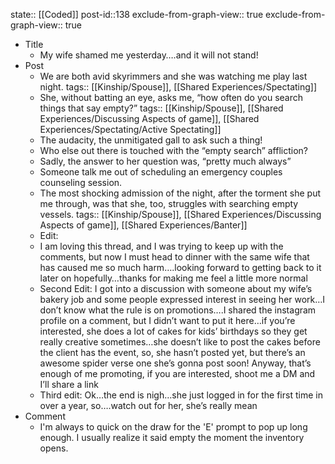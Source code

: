 state:: [[Coded]]
post-id::138
exclude-from-graph-view:: true
exclude-from-graph-view:: true

- Title
  - My wife shamed me yesterday….and it will not stand!
- Post
  - We are both avid skyrimmers and she was watching me play last night.
    tags:: [[Kinship/Spouse]], [[Shared Experiences/Spectating]]
  - She, without batting an eye, asks me, “how often do you search things that say empty?”
    tags:: [[Kinship/Spouse]], [[Shared Experiences/Discussing Aspects of game]], [[Shared Experiences/Spectating/Active Spectating]]
  - The audacity, the unmitigated gall to ask such a thing!
  - Who else out there is touched with the “empty search” affliction?
  - Sadly, the answer to her question was, “pretty much always”
  - Someone talk me out of scheduling an emergency couples counseling session.
  - The most shocking admission of the night, after the torment she put me through, was that she, too, struggles with searching empty vessels.
    tags:: [[Kinship/Spouse]], [[Shared Experiences/Discussing Aspects of game]], [[Shared Experiences/Banter]]
  - Edit:
  - I am loving this thread, and I was trying to keep up with the comments, but now I must head to dinner with the same wife that has caused me so much harm….looking forward to getting back to it later on hopefully…thanks for making me feel a little more normal
  - Second Edit: I got into a discussion with someone about my wife’s bakery job and some people expressed interest in seeing her work…I don’t know what the rule is on promotions….I shared the instagram profile on a comment, but I didn’t want to put it here…if you’re interested, she does a lot of cakes for kids’ birthdays so they get really creative sometimes…she doesn’t like to post the cakes before the client has the event, so, she hasn’t posted yet, but there’s an awesome spider verse one she’s gonna post soon! Anyway, that’s enough of me promoting, if you are interested, shoot me a DM and I’ll share a link
  - Third edit: Ok…the end is nigh…she just logged in for the first time in over a year, so….watch out for her, she’s really mean
- Comment
  - I'm always to quick on the draw for the 'E' prompt to pop up long enough. I usually realize it said empty the moment the inventory opens.
